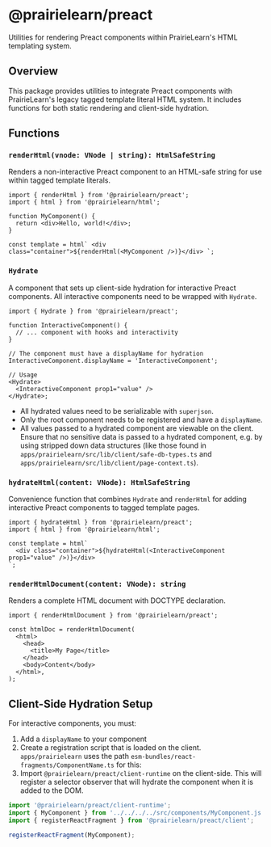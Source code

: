 # @prairielearn/preact

Utilities for rendering Preact components within PrairieLearn's HTML templating system.

## Overview

This package provides utilities to integrate Preact components with PrairieLearn's legacy tagged template literal HTML system. It includes functions for both static rendering and client-side hydration.

## Functions

### `renderHtml(vnode: VNode | string): HtmlSafeString`

Renders a non-interactive Preact component to an HTML-safe string for use within tagged template literals.

```tsx
import { renderHtml } from '@prairielearn/preact';
import { html } from '@prairielearn/html';

function MyComponent() {
  return <div>Hello, world!</div>;
}

const template = html` <div class="container">${renderHtml(<MyComponent />)}</div> `;
```

### `Hydrate`

A component that sets up client-side hydration for interactive Preact components. All interactive components need to be wrapped with `Hydrate`.

```tsx
import { Hydrate } from '@prairielearn/preact';

function InteractiveComponent() {
  // ... component with hooks and interactivity
}

// The component must have a displayName for hydration
InteractiveComponent.displayName = 'InteractiveComponent';

// Usage
<Hydrate>
  <InteractiveComponent prop1="value" />
</Hydrate>;
```

- All hydrated values need to be serializable with `superjson`.
- Only the root component needs to be registered and have a `displayName`.
- All values passed to a hydrated component are viewable on the client. Ensure that no sensitive data is passed to a hydrated component, e.g. by using stripped down data structures (like those found in `apps/prairielearn/src/lib/client/safe-db-types.ts` and `apps/prairielearn/src/lib/client/page-context.ts`).

### `hydrateHtml(content: VNode): HtmlSafeString`

Convenience function that combines `Hydrate` and `renderHtml` for adding interactive Preact components to tagged template pages.

```tsx
import { hydrateHtml } from '@prairielearn/preact';
import { html } from '@prairielearn/html';

const template = html`
  <div class="container">${hydrateHtml(<InteractiveComponent prop1="value" />)}</div>
`;
```

### `renderHtmlDocument(content: VNode): string`

Renders a complete HTML document with DOCTYPE declaration.

```tsx
import { renderHtmlDocument } from '@prairielearn/preact';

const htmlDoc = renderHtmlDocument(
  <html>
    <head>
      <title>My Page</title>
    </head>
    <body>Content</body>
  </html>,
);
```

## Client-Side Hydration Setup

For interactive components, you must:

1. Add a `displayName` to your component
2. Create a registration script that is loaded on the client. `apps/prairielearn` uses the path `esm-bundles/react-fragments/ComponentName.ts` for this:
3. Import `@prairielearn/preact/client-runtime` on the client-side. This will register a selector observer that will hydrate the component when it is added to the DOM.

```ts
import '@prairielearn/preact/client-runtime';
import { MyComponent } from '../../../../src/components/MyComponent.js';
import { registerReactFragment } from '@prairielearn/preact/client';

registerReactFragment(MyComponent);
```
